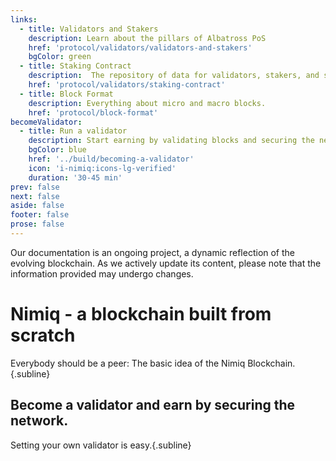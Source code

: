 ```yaml
---
links:
  - title: Validators and Stakers
    description: Learn about the pillars of Albatross PoS
    href: 'protocol/validators/validators-and-stakers'
    bgColor: green
  - title: Staking Contract
    description:  The repository of data for validators, stakers, and staking.
    href: 'protocol/validators/staking-contract'
  - title: Block Format
    description: Everything about micro and macro blocks.
    href: 'protocol/block-format'
becomeValidator:
  - title: Run a validator
    description: Start earning by validating blocks and securing the network.
    bgColor: blue
    href: '../build/becoming-a-validator'
    icon: 'i-nimiq:icons-lg-verified'
    duration: '30-45 min'
prev: false
next: false
aside: false
footer: false
prose: false
---
```


<Callout type="warning">

Our documentation is an ongoing project, a dynamic reflection of the evolving blockchain. As we actively update its content, please note that the information provided may undergo changes.

</Callout>

# Nimiq - a blockchain built from scratch

Everybody should be a peer: The basic idea of the Nimiq Blockchain.{.subline}

<Grid :items="$frontmatter.links" mt-64 mb-136 />

## Become a validator and earn by securing the network.

Setting your own validator is easy.{.subline}

<Grid :items="$frontmatter.becomeValidator" mt-64 />
